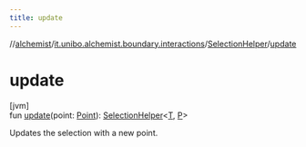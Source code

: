 ```yaml
---
title: update
---
```

//[alchemist](../../../index.html)/[it.unibo.alchemist.boundary.interactions](../index.html)/[SelectionHelper](index.html)/[update](update.html)



# update



[jvm]\
fun [update](update.html)(point: [Point](https://docs.oracle.com/javase/8/docs/api/java/awt/Point.html)): [SelectionHelper](index.html)<[T](index.html), [P](index.html)>



Updates the selection with a new point.




